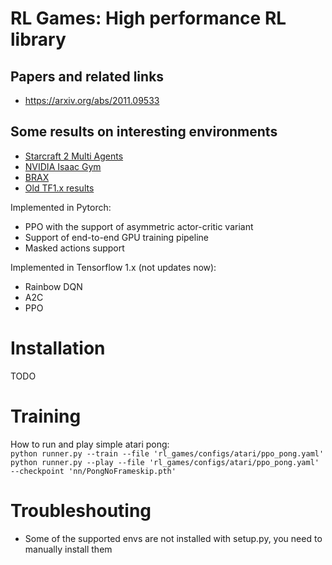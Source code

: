 # RL Games: High performance RL library  

## Papers and related links

* <https://arxiv.org/abs/2011.09533>

## Some results on interesting environments  

* [Starcraft 2 Multi Agents](docs/SMAC.md)  
* [NVIDIA Isaac Gym](docs/ISAAC_GYM.md)  
* [BRAX](docs/BRAX.md)  
* [Old TF1.x results](docs/BRAX.md)  

Implemented in Pytorch:

* PPO with the support of asymmetric actor-critic variant
* Support of end-to-end GPU training pipeline
* Masked actions support

 Implemented in Tensorflow 1.x (not updates now):

* Rainbow DQN
* A2C
* PPO

# Installation
TODO

# Training
How to run and play simple atari pong:  
```python runner.py --train --file 'rl_games/configs/atari/ppo_pong.yaml' ```
```python runner.py --play --file 'rl_games/configs/atari/ppo_pong.yaml' --checkpoint 'nn/PongNoFrameskip.pth'```  

# Troubleshouting

* Some of the supported envs are not installed with setup.py, you need to manually install them
